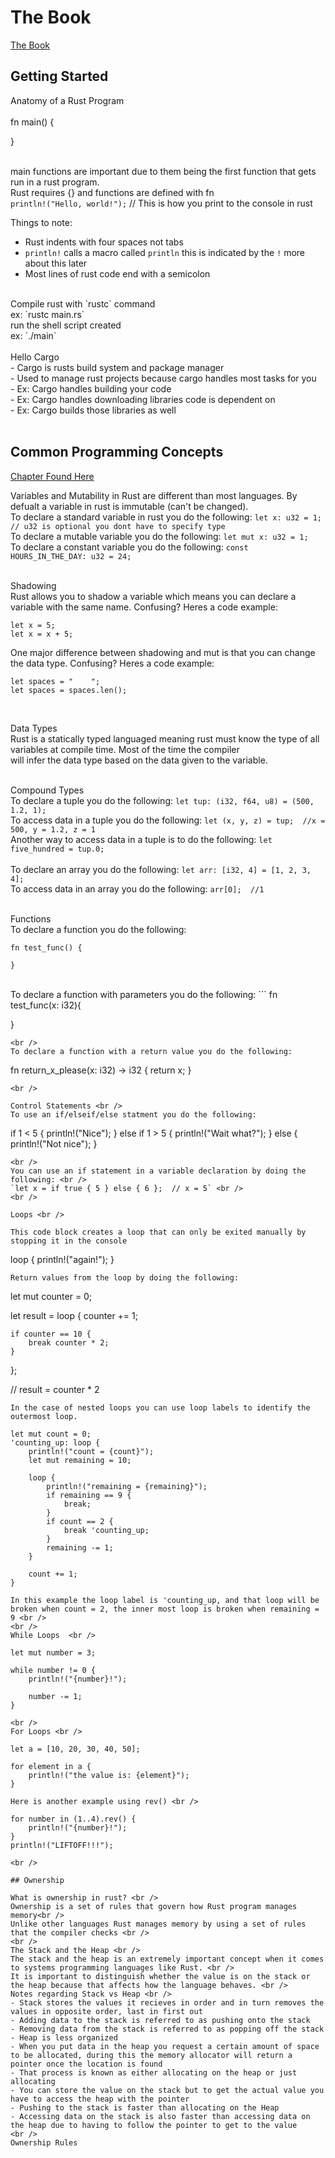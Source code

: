 # The Book

[The Book](https://doc.rust-lang.org/book/)

## Getting Started

Anatomy of a Rust Program <br />
<br />
fn main() {
            
}           
<br />

main functions are important due to them being the first function that gets run in a rust program. <br />
Rust requires {} and functions are defined with fn <br />
`println!("Hello, world!");` // This is how you print to the console in rust <br />

Things to note:
- Rust indents with four spaces not tabs
- `println!` calls a macro called `println` this is indicated by the `!` more about this later
- Most lines of rust code end with a semicolon
<br />
Compile rust with `rustc` command <br />
ex: `rustc main.rs` <br />
run the shell script created  <br />
ex: `./main`  <br />
<br />
Hello Cargo <br />
- Cargo is rusts build system and package manager                       <br />
- Used to manage rust projects because cargo handles most tasks for you <br />
- Ex: Cargo handles building your code                                  <br />
- Ex: Cargo handles downloading libraries code is dependent on          <br />
- Ex: Cargo builds those libraries as well                              <br />
<br />

## Common Programming Concepts

[Chapter Found Here](https://doc.rust-lang.org/book/ch03-01-variables-and-mutability.html) <br /> 

Variables and Mutability in Rust are different than most languages. By defualt a variable in rust is immutable (can't be changed). <br />
To declare a standard variable in rust you do the following: `let x: u32 = 1;   // u32 is optional you dont have to specify type` <br />
To declare a mutable variable you do the following: `let mut x: u32 = 1;` <br />
To declare a constant variable you do the following: `const HOURS_IN_THE_DAY: u32 = 24;` <br />
<br />

Shadowing <br />
Rust allows you to shadow a variable which means you can declare a variable with the same name. Confusing? Heres a code example: <br />
```
let x = 5;
let x = x + 5;
```
One major difference between shadowing and mut is that you can change the data type. Confusing? Heres a code example: <br />
```
let spaces = "    ";
let spaces = spaces.len();
```
<br />

Data Types <br />
Rust is a statically typed languaged meaning rust must know the type of all variables at compile time. Most of the time the compiler <br />
will infer the data type based on the data given to the variable. <br />
<br />

Compound Types <br />
To declare a tuple you do the following: `let tup: (i32, f64, u8) = (500, 1.2, 1);` <br />
To access data in a tuple you do the following: `let (x, y, z) = tup;  //x = 500, y = 1.2, z = 1` <br />
Another way to access data in a tuple is to do the following: `let five_hundred = tup.0;` <br />
<br />
To declare an array you do the following: `let arr: [i32, 4] = [1, 2, 3, 4];` <br />
To access data in an array you do the following: `arr[0];  //1` <br />
<br />

Functions <br />
To declare a function you do the following:
```
fn test_func() {

}
```
<br />
To declare a function with parameters you do the following:
```
fn test_func(x: i32){

}
```
<br />
To declare a function with a return value you do the following:
```
fn return_x_please(x: i32) -> i32 {
    return x;
}
```
<br />

Control Statements <br />
To use an if/elseif/else statment you do the following:
```
if 1 < 5 {
    println!("Nice");
} else if 1 > 5 {
    println!("Wait what?");
} else {
    println!("Not nice");
}

```
<br />
You can use an if statement in a variable declaration by doing the following: <br />
`let x = if true { 5 } else { 6 };  // x = 5` <br />
<br />

Loops <br />

This code block creates a loop that can only be exited manually by stopping it in the console
```
loop {
    println!("again!");
}
```
Return values from the loop by doing the following:
```
let mut counter = 0;

let result = loop {
    counter += 1;

    if counter == 10 {
        break counter * 2;
    }
};

// result = counter * 2
```
In the case of nested loops you can use loop labels to identify the outermost loop.
```
    let mut count = 0;
    'counting_up: loop {
        println!("count = {count}");
        let mut remaining = 10;

        loop {
            println!("remaining = {remaining}");
            if remaining == 9 {
                break;
            }
            if count == 2 {
                break 'counting_up;
            }
            remaining -= 1;
        }

        count += 1;
    }
```
In this example the loop label is 'counting_up, and that loop will be broken when count = 2, the inner most loop is broken when remaining = 9 <br /> 
<br /> 
While Loops  <br />
```
    let mut number = 3;

    while number != 0 {
        println!("{number}!");

        number -= 1;
    }
```
<br />
For Loops <br />
```
    let a = [10, 20, 30, 40, 50];

    for element in a {
        println!("the value is: {element}");
    }
```
Here is another example using rev() <br />
```
    for number in (1..4).rev() {
        println!("{number}!");
    }
    println!("LIFTOFF!!!");
```
<br />

## Ownership

What is ownership in rust? <br /> 
Ownership is a set of rules that govern how Rust program manages memory<br /> 
Unlike other languages Rust manages memory by using a set of rules that the compiler checks <br /> 
<br /> 
The Stack and the Heap <br /> 
The stack and the heap is an extremely important concept when it comes to systems programming languages like Rust. <br /> 
It is important to distinguish whether the value is on the stack or the heap because that affects how the language behaves. <br />  
Notes regarding Stack vs Heap <br /> 
- Stack stores the values it recieves in order and in turn removes the values in opposite order, last in first out 
- Adding data to the stack is referred to as pushing onto the stack
- Removing data from the stack is referred to as popping off the stack
- Heap is less organized
- When you put data in the heap you request a certain amount of space to be allocated, during this the memory allocator will return a pointer once the location is found
- That process is known as either allocating on the heap or just allocating 
- You can store the value on the stack but to get the actual value you have to access the heap with the pointer
- Pushing to the stack is faster than allocating on the Heap
- Accessing data on the stack is also faster than accessing data on the heap due to having to follow the pointer to get to the value
<br /> 
Ownership Rules




